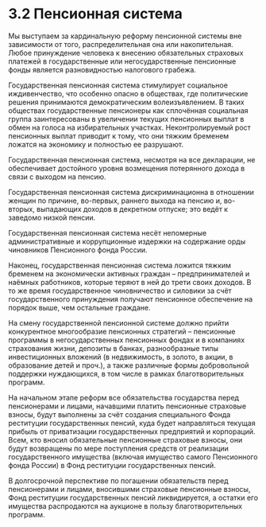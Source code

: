 # 3.2 Пенсионная система

Мы выступаем за кардинальную реформу пенсионной системы вне зависимости от того, распределительная она или накопительная. Любое принуждение человека к внесению обязательных страховых платежей в государственные или негосударственные пенсионные фонды является разновидностью налогового грабежа.

Государственная пенсионная система стимулирует социальное иждивенчество, что особенно опасно в обществах, где политические решения принимаются демократическим волеизъявлением. В таких обществах государственные пенсионеры как сплочённая социальная группа заинтересованы в увеличении текущих пенсионных выплат в обмен на голоса на избирательных участках. Неконтролируемый рост пенсионных выплат приводит к тому, что они тяжким бременем ложатся на экономику и полностью ее разрушают.

Государственная пенсионная система, несмотря на все декларации, не обеспечивает достойного уровня возмещения потерянного дохода в связи с выходом на пенсию.

Государственная пенсионная система дискриминационна в отношении женщин по причине, во-первых, раннего выхода на пенсию и, во-вторых, выпадающих доходов в декретном отпуске; это ведёт к заведомо низкой пенсии.

Государственная пенсионная система несёт непомерные административные и коррупционные издержки на содержание орды чиновников Пенсионного фонда России.

Наконец, государственная пенсионная система ложится тяжким бременем на экономически активных граждан – предпринимателей и наёмных работников, которые теряют в ней до трети своих доходов. В то же время государственное чиновничество и силовики за счёт государственного принуждения получают пенсионное обеспечение на порядок выше, чем остальные граждане.

На смену государственной пенсионной системе должно прийти конкурентное многообразие пенсионных стратегий – пенсионные программы в негосударственных пенсионных фондах и в компаниях страхования жизни, депозиты в банках, разнообразные типы инвестиционных вложений \(в недвижимость, в золото, в акции, в образование детей и проч.\), а также различные формы добровольной поддержки нуждающихся, в том числе в рамках благотворительных программ.

На начальном этапе реформ все обязательства государства перед пенсионерами и лицами, начавшими платить пенсионные страховые взносы, будут выполнены за счёт создания специального Фонда реституции государственных пенсий, куда будет направляться текущая прибыль от приватизации государственных предприятий и корпораций. Всем, кто вносил обязательные пенсионные страховые взносы, они будут возвращены по мере поступления средств от реализации государственного имущества \(включая имущество самого Пенсионного фонда России\) в Фонд реституции государственных пенсий. 

В долгосрочной перспективе по погашении обязательств перед пенсионерами и лицами, вносившими страховые пенсионные взносы, Фонд реституции государственных пенсий ликвидируется, а остатки его имущества распродаются на аукционе в пользу благотворительных программ.


